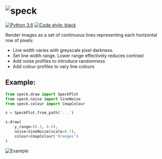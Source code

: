 ![speck](https://i.imgur.com/nE4Xhac.png)
======

[![Python 3.6](https://img.shields.io/badge/python-3.6+-blue.svg)](#)
[![Code style: black](https://img.shields.io/badge/code%20style-black-000000.svg)](https://github.com/psf/black)


Render images as a set of continuous lines representing each horizontal row of pixels:
- Line width varies with greyscale pixel darkness.
- Set line width range. Lower range effectively reduces contrast
- Add noise profiles to introduce randomness
- Add colour profiles to vary line colours

## Example:

```python
from speck.draw import SpeckPlot
from speck.noise import SineNoise
from speck.colour import CmapColour

s = SpeckPlot.from_path('...')

s.draw(
    y_range=(0.2, 0.6),
    noise=SineNoise(scale=0.7),
    colour=CmapColour('Oranges')
)
```

![Example](https://i.imgur.com/SHUMebO.png)
